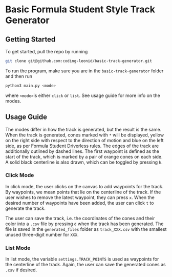 # Basic Formula Student Style Track Generator

## Getting Started

To get started, pull the repo by running

```bash
git clone git@github.com:coding-leonid/basic-track-generator.git
```

To run the program, make sure you are in the `basic-track-generator` folder and then run

```bash
python3 main.py <mode>
```

where `<mode>`is either `click` or `list`. See usage guide for more info on the modes.

## Usage Guide

The modes differ in how the track is generated, but the result is the same. When the track is generated, cones marked with `*` will be displayed, yellow on the right side with respect to the direction of motion and blue on the left side, as per Formula Student Driverless rules. The edges of the track are additionally outlined by dashed lines. The first waypoint is defined as the start of the track, which is marked by a pair of orange cones on each side. A solid black centerline is also drawn, which can be toggled by pressing `h`.

### Click Mode

In click mode, the user clicks on the canvas to add waypoints for the track. By waypoints, we mean points that lie on the centerline of the track. If the user wishes to remove the latest waypoint, they can press `x`. When the desired number of waypoints have been added, the user can click `t` to generate the track.

The user can save the track, i.e. the coordinates of the cones and their color into a `.csv` file by pressing `d` when the track has been generated. The file is saved in the `generated_files` folder as `track_XXX.csv` with the smallest unused three-digit number for `XXX`.

### List Mode

In list mode, the variable `settings.TRACK_POINTS` is used as waypoints for the centerline of the track. Again, the user can save the generated cones as `.csv` if desired.
